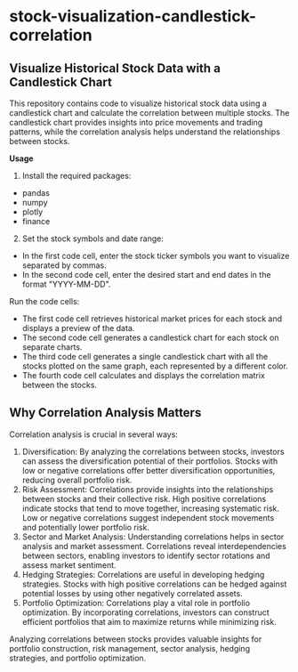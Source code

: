 # stock-visualization-candlestick-correlation

## Visualize Historical Stock Data with a Candlestick Chart
This repository contains code to visualize historical stock data using a candlestick chart and calculate the correlation between multiple stocks. The candlestick chart provides insights into price movements and trading patterns, while the correlation analysis helps understand the relationships between stocks.

**Usage**
1. Install the required packages:
- pandas
- numpy
- plotly
- finance

2. Set the stock symbols and date range:
- In the first code cell, enter the stock ticker symbols you want to visualize separated by commas.
- In the second code cell, enter the desired start and end dates in the format "YYYY-MM-DD".

Run the code cells:
- The first code cell retrieves historical market prices for each stock and displays a preview of the data.
- The second code cell generates a candlestick chart for each stock on separate charts.
- The third code cell generates a single candlestick chart with all the stocks plotted on the same graph, each represented by a different color.
- The fourth code cell calculates and displays the correlation matrix between the stocks.

## Why Correlation Analysis Matters
Correlation analysis is crucial in several ways:
1. Diversification: By analyzing the correlations between stocks, investors can assess the diversification potential of their portfolios. Stocks with low or negative correlations offer better diversification opportunities, reducing overall portfolio risk.
2. Risk Assessment: Correlations provide insights into the relationships between stocks and their collective risk. High positive correlations indicate stocks that tend to move together, increasing systematic risk. Low or negative correlations suggest independent stock movements and potentially lower portfolio risk.
3. Sector and Market Analysis: Understanding correlations helps in sector analysis and market assessment. Correlations reveal interdependencies between sectors, enabling investors to identify sector rotations and assess market sentiment.
4. Hedging Strategies: Correlations are useful in developing hedging strategies. Stocks with high positive correlations can be hedged against potential losses by using other negatively correlated assets.
5. Portfolio Optimization: Correlations play a vital role in portfolio optimization. By incorporating correlations, investors can construct efficient portfolios that aim to maximize returns while minimizing risk.

Analyzing correlations between stocks provides valuable insights for portfolio construction, risk management, sector analysis, hedging strategies, and portfolio optimization.
